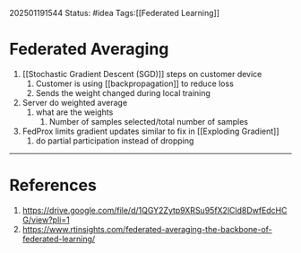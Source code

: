 202501191544
Status: #idea
Tags:[[Federated Learning]]

# Federated Averaging

1. [[Stochastic Gradient Descent (SGD)]] steps on customer device
	1. Customer is using [[backpropagation]] to reduce loss
	2. Sends the weight changed during local training
2. Server do weighted average
	1. what are the weights
		1. Number of samples selected/total number of samples
3. FedProx limits gradient updates similar to fix in [[Exploding Gradient]]
	1. do partial participation instead of dropping
---
# References

1. https://drive.google.com/file/d/1QGY2Zytp9XRSu95fX2lCld8DwfEdcHCG/view?pli=1
2. https://www.rtinsights.com/federated-averaging-the-backbone-of-federated-learning/
